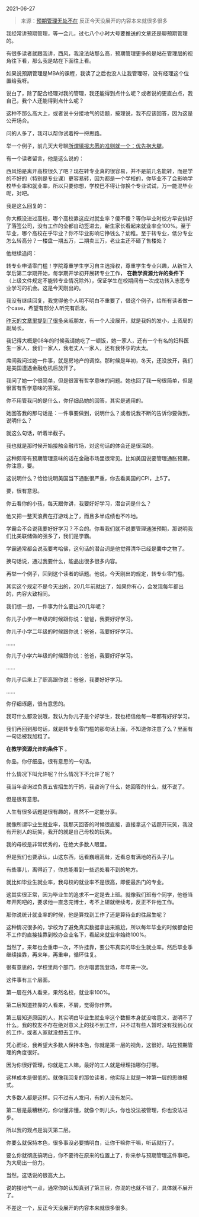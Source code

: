 2021-06-27

> 来源：[预期管理无处不在](http://mp.weixin.qq.com/s?__biz=MzU3NDc5Nzc0NQ==&mid=2247504683&idx=1&sn=e53a58fa8b02dda75ae7017a784aed0d&chksm=fd2e71f5ca59f8e376ce34b5b80cfa94e3fc4f67091a0dc1e2b41b75bf5dcf987a042920f0f5&scene=27#wechat_redirect)
> 反正今天没展开的内容本来就很多很多

我经常讲预期管理，等一会儿，过七八个小时大号要推送的文章还是聊预期管理的。  

  

有很多读者就跟我讲，西风，我没法站那么高，预期管理更多的是站在管理层的视角往下看，那么我是站在下面往上看。

  

如果说预期管理是MBA的课程，我读了之后也没人让我管理呀，没有经理这个位置给我呀。  

  

说白了，除了配合经理对我的管理，我还能得到点什么呢？或者说的更直白点，我自己，我个人还能得到点什么呢？

  

这种不那么高大上，或者说十分接地气的话题，按理说，我不应该回答，因为这是公开场合。  

  

问的人多了，我可以帮你试着捋一捋思路。  

  

举一个例子，前几天大号聊[所谓填报志愿的准则就一个：优先抱大腿](http://mp.weixin.qq.com/s?__biz=MzU0MjYwNDU2Mw==&mid=2247499638&idx=1&sn=b12afe26fe9da429817b94d1b46403e3&chksm=fb1a930acc6d1a1c80060435e188d7b328417623fb41d274fdfc73fd43a4c81672cf2834a57f&scene=21#wechat_redirect)。  

  

有一个读者留言，他是这么说的：

  

西风怕是离开高校很久了吧？现在转专业真的很容易，并不是前几名能转，而是学的不好的（特别是专业课）更容易转，因为都是一个学校的，你毕业不了会影响学校毕业率和就业率，所以只要你想，学校巴不得让你换个专业试试，万一能混毕业呢，对吧。

  

我是这么回复的：

  

你大概没进过高校，哪个高校靠这应对就业率？傻不傻？等你毕业时校方早安排好了落签公司，没有工作的全都自动签进去，新生家长看起来就业率全100%。至于毕业，哪个高校在乎毕业？你不毕业影响它挣钱么？幼稚。至于转专业，低分专业怎么转高分？一楼盘一期五万，二期卖三万，老业主还不砸了售楼处？

  

他继续追问：

  

转专业申请零门槛！学院尊重学生学习自主选择权，尊重学生专业兴趣，从新生入学后第二学期开始，每学期开学初开展转专业工作， **在教学资源允许的条件下**
（上级文件规定不能转专业情况除外），保证学生在校期间有一次成功转入志愿专业学习的机会。这是今天刚出的。

  

我没有继续回复，我觉得他个人明不明白不重要了，借这个例子，给所有读者做一个case，希望有部分人听完有启发。  

  

[昨天的文章里提到了很多](http://mp.weixin.qq.com/s?__biz=MzU3NDc5Nzc0NQ==&mid=2247504671&idx=1&sn=9eedede5208c6e1cdc716b20116e8a4b&chksm=fd2e71c1ca59f8d7594c06e5f97336f03293f6af7dfd144ca50c04b58f4511823e653a400a96&scene=21#wechat_redirect)亲戚朋友，有一个人没展开，就是我妈的发小，土资局的副局长。

  

我记得大概是08年的时候我请她吃了一顿饭，她一家人，还有一个有名的妇科医生一家人，我们一家人，我老丈人一家人，还有我怀孕的太太。  

  

席间我问过她一件事，就是房地产的调控。那时候是年初，冬天，还没放开，我们是美国遭遇金融危机后放开了。  

  

我问了她一个很简单，但是很富有哲学意味的问题。她也回了我一句很简单，但是很富有哲学意味的答案。

  

你不用管我问的是什么，你仔细品她的回答，其实是通用的。  

  

她回答我的那句话是：一件事要做到，说明什么？或者说我不断的告诉你要做到，说明什么？

  

就这么句话，听着半截子。  

  

我也就是那时候开始接触金融市场，对这句话的体会还是很深的。  

  

这种颇带有预期管理意味的话在金融市场里很常见。比如美国说要管理通胀预期，你注意，要。

  

这说明什么？恰恰说明美国当下通胀很严重，你去看美国的CPI，上5了。

  

要，很有意思。  

  

你去看你的小孩，每天跟你讲，我要好好学习，潜台词是什么？

  

他又把一整天浪费在打游戏上了，而且多半成绩也不咋地。

  

学霸会不会说我要好好学习？不会的。你看我们就不说要管理通胀预期，那说明我们比美联储做的强多了，我们是学霸。

  

学霸通常都会说我要考哈佛，这句话的潜台词是他觉得清华已经是囊中之物了。

  

换句话说，通过我要什么，能品出很多很多内容。  

  

再举一个例子，回到这个读者的话题。他说，今天刚出的规定，转专业零门槛。

  

其实这个规定不是今天出的，20几年前就出了，如果你有心，会发现每年都出的，内容大致相同。

  

我们想一想，一件事为什么要出20几年呢？  

  

你儿子小学一年级的时候跟你说：爸爸，我要好好学习。  

你儿子小学二年级的时候跟你说：爸爸，我要好好学习。  

......

你儿子小学六年级的时候跟你说：爸爸，我要好好学习。

......

你儿子后来上了职高跟你说：爸爸，我要好好学习。

......

  

你仔细琢磨，很有意思的。  

  

我可什么都没说哦，我认为你儿子是个好学生，我也相信他每一年都有好好学习。  

  

我们再回到那句话，就是转专业零门槛的那句话上面，不知道你注意了么？里面有一句话被我加粗了。  

  

 **在教学资源允许的条件下** 。

  

你品，你仔细品，很有意思的一句话。  

  

什么情况下叫允许呢？什么情况下不允许了呢？  

  

我当年咨询过负责五省招生的干妈，我咨询了什么，她回答的什么，就不说了。  

  

但是很有意思。

  

人生有很多话题是很有趣的，虽然不一定能分享。  

  

就像所谓毕业生就业率，我那天回答的时候很直接，直接拿这个话题开玩笑，我没有开别人的玩笑，我开的就是自己母校的玩笑。  

  

我的母校是非常优秀的，在绝大多数人眼里。  

  

但是我们也要承认，山这东西，远看巍峨高耸，近看总有满地的石头子儿。  

  

有些事儿，离得近了，你总能看到一些远处看不到的地方。

  

就比如毕业生就业率，我母校的就业率不是很高，即便最热门的专业。

  

这其实很正常，因为毕业生的追求不一定是去上班。就像我们班有个同学，他爸当年开网吧的，要求他一直念完博士，考不上研就继续考，反正不许他工作。  

  

那你说统计就业率的时候，他是算找到工作了还是算待业的往届生呢？  

  

这种情况很多的，学校为了避免真实数据拿出来尴尬，所以每年毕业的时候都会把不工作的直接挂靠到校办企业名下，看起来就业率始终100%。  

  

当然了，来年也会重申一次，不许挂靠，要公布真实的毕业生就业率。然后毕业季继续挂靠，再来年，再重申，循环往复。

  

很有意思的，学校里两个部门，你方唱罢我登场，年年来一次。  

  

这件事有三个层面。  

  

第一层在外人看来，果然名校，就业率100%。

第二层知道挂靠的人看来，不屑，觉得你作弊。

第三层知道原因的人，其实明白毕业生就业率这个数据本身就没啥意义，说明不了什么。我的校友不存在绝对意义上的找不到工作，只不过有些人暂时没有找到心仪的工作，或者人家就没想去工作。

  

凭心而论，我希望大多数人保持本色，你就是第一层的视角，这很好。站在预期管理的角度很好。

  

因为你很好管理，你就是工人嘛，最好的工人就是经理指哪你打哪。

  

这样成本是很低的。就像我回复的那位读者，他实际上就是一种第一层的思维模式。

  

大多数人都是这样。只不过有人发问，有的人没有发问。

  

第二层是最糟糕的，你似懂非懂，就像个刺儿头，你也没法被管理，你也没法进步。  

  

所以我的观点是消灭第二层。  

  

你要么就保持本色，很多事没必要搞明白，让你干嘛你干嘛，听话就行了。

  

要么你就彻底搞明白，你不要待在原来的位置上了，你来参与预期管理这件事吧，为大局出一份力。  

  

当然，这话说的很高大上。

  

说的接地气一点，通常你的认知真到了第三层，你混的也就不错了，具体就不展开了。

  

不差这一个，反正今天没展开的内容本来就很多很多。

